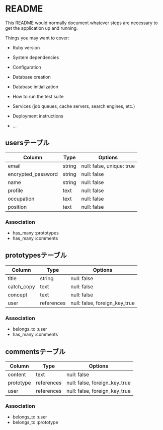 # README

This README would normally document whatever steps are necessary to get the
application up and running.

Things you may want to cover:

* Ruby version

* System dependencies

* Configuration

* Database creation

* Database initialization

* How to run the test suite

* Services (job queues, cache servers, search engines, etc.)

* Deployment instructions

* ...

## usersテーブル
| Column             | Type   | Options                   |
| -------------------| -------| --------------------------|
| email              | string | null: false, unique: true |
| encrypted_password | string | null: false               |
| name               | string | null: false               |
| profile            | text   | null: false               |
| occupation         | text   | null: false               |
| position           | text   | null: false               |

### Association
- has_many :prototypes
- has_many :comments

## prototypesテーブル
| Column             | Type      | Options                       |
| -------------------| ----------| ------------------------------|
| title              | string    | null: false                   |
| catch_copy         | text      | null: false                   |
| concept            | text      | null: false                   |
| user               | references| null: false, foreign_key_true |

### Association
- belongs_to :user
- has_many :comments

## commentsテーブル
| Column             | Type       | Options                       |
| -------------------| -----------| ------------------------------|
| content            | text       | null: false                   |
| prototype          | references | null: false, foreign_key_true |
| user               | references | null: false, foreign_key_true |

### Association
- belongs_to :user
- belongs_to :prototype